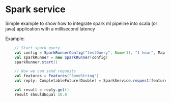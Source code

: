 # Spark service
Simple example to show how to integrate spark ml pipeline 
into scala (or java) application with a millisecond latency

Example:
```scala
    // Start spark query
    val config = SparkRunnerConfig("testQuery", Some(1), "1 hour", Map.empty)
    val sparkRunner = new SparkRunner(config)
    sparkRunner.start()

    // Now we can send requests
    val features = Features("SomeString")
    val reply: CompletableFuture[Double] = SparkService.request(features)

    val result = reply.get()
    result shouldEqual 10.0
```
